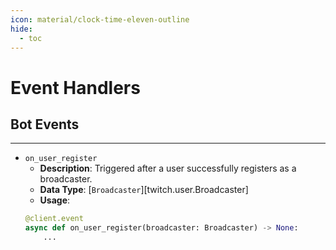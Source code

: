 ```yaml
---
icon: material/clock-time-eleven-outline
hide:  
  - toc
---
```


# Event Handlers

## Bot Events
___


- `on_user_register`
    - **Description**: Triggered after a user successfully registers as a broadcaster.
    - **Data Type**:  [`Broadcaster`][twitch.user.Broadcaster]
    - **Usage**:
    ```python
    @client.event
    async def on_user_register(broadcaster: Broadcaster) -> None:
        ...
    ```
